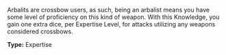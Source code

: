 Arbalits are crossbow users, as such, being an arbalist means you have some level of proficiency on this kind of weapon. With this Knowledge, you gain one extra dice, per Expertise Level, for attacks utilizing any weapons considered crossbows.

__Type:__ Expertise